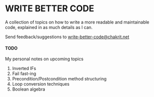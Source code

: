 # WRITE BETTER CODE

A collection of topics on how to write a more readable and maintainable code, explained in
as much details as I can.

Send feedback/suggestions to [write-better-code@chakrit.net][0]

#### TODO

My personal notes on upcoming topics

1. Inverted IFs
2. Fail fast-ing
3. Precondition/Postcondition method structuring
4. Loop conversion techniques
5. Boolean algebra

[0]: mailto:write-better-code@chakrit.net
